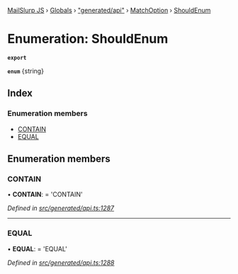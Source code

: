 [MailSlurp JS](../README.md) › [Globals](../globals.md) › ["generated/api"](../modules/_generated_api_.md) › [MatchOption](../modules/_generated_api_.matchoption.md) › [ShouldEnum](_generated_api_.matchoption.shouldenum.md)

# Enumeration: ShouldEnum

**`export`** 

**`enum`** {string}

## Index

### Enumeration members

* [CONTAIN](_generated_api_.matchoption.shouldenum.md#contain)
* [EQUAL](_generated_api_.matchoption.shouldenum.md#equal)

## Enumeration members

###  CONTAIN

• **CONTAIN**: =  <any>'CONTAIN'

*Defined in [src/generated/api.ts:1287](https://github.com/mailslurp/mailslurp-client-ts-js/blob/26ccbd6/src/generated/api.ts#L1287)*

___

###  EQUAL

• **EQUAL**: =  <any>'EQUAL'

*Defined in [src/generated/api.ts:1288](https://github.com/mailslurp/mailslurp-client-ts-js/blob/26ccbd6/src/generated/api.ts#L1288)*
